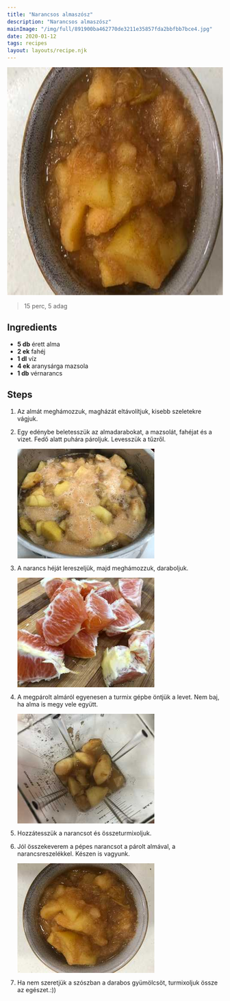 ```yaml
---
title: "Narancsos almaszósz"
description: "Narancsos almaszósz"
mainImage: "/img/full/891900ba462770de3211e35857fda2bbfbb7bce4.jpg"
date: 2020-01-12
tags: recipes
layout: layouts/recipe.njk
---
```

                            
<p align="center"><a href="https://cookpad.com/hu/receptek/11371611-narancsos-almaszosz" rel="Recipe source page"><img width="751" height="532" src="/img/full/891900ba462770de3211e35857fda2bbfbb7bce4.jpg"/></a></p>

> 15 perc, 5 adag 

## Ingredients
* **5 db** érett alma
* **2 ek** fahéj
* **1 dl** víz
* **4 ek** aranysárga mazsola
* **1 db** vérnarancs

## Steps

1. Az almát meghámozzuk, magházát eltávolítjuk, kisebb szeletekre vágjuk.
 
    <div style="clear: both"/>

2. Egy edénybe beletesszük az almadarabokat, a mazsolát, fahéjat és a vizet. Fedő alatt puhára pároljuk. Levesszük a tűzről.
 
    <p><img width="320" height="256" align="left" src="/img/full/71bc7404886a0c4b92e0a21ba72f811a09eee9e4.jpg"/></p><div style="clear: both"/>

3. A narancs héját lereszeljük, majd meghámozzuk, daraboljuk.
 
    <p><img width="320" height="256" align="left" src="/img/full/d2baa1d82e5c69d5c0bb3a4615f1e0d3df06e7f6.jpg"/></p><div style="clear: both"/>

4. A megpárolt almáról egyenesen a turmix gépbe öntjük a levet. Nem baj, ha alma is megy vele együtt.
 
    <p><img width="320" height="256" align="left" src="/img/full/a58a6be4063399dd27d4f59616cde091c4936ebc.jpg"/></p><div style="clear: both"/>

5. Hozzátesszük a narancsot és összeturmixoljuk.
 
    <div style="clear: both"/>

6. Jól összekeverem a pépes narancsot a párolt almával, a narancsreszelékkel. Készen is vagyunk.
 
    <p><img width="320" height="256" align="left" src="/img/full/e56b7c14a6e1b36b39c7d8bc36843e746e002d8c.jpg"/></p><div style="clear: both"/>

7. Ha nem szeretjük a szószban a darabos gyümölcsöt, turmixoljuk össze az egészet.:))
 
    <div style="clear: both"/>

